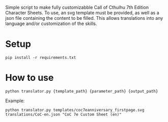 Simple script to make fully customizabble Call of Cthulhu 7th Edition Character Sheets. To use, an svg template must be provided, as well as a json file containing the content to be filled. This allows translations into any language and/or customization of the skills.

# Setup
```pip install -r requirements.txt```

# How to use
```python translator.py {template_path} {parameter_path} {output_path}```

Example:

```python translator.py templates/coc7eanniversary_firstpage.svg translations/CoC-en.json "CoC 7e Custom Sheet (en)"```